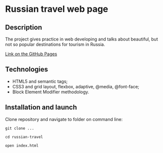 # Russian travel web page

## Description

The project gives practice in web developing and talks about beautiful, but not so popular destinations for tourism in Russia.

[Link on the GitHub Pages](https://timurgain.github.io/russian-travel/)

## Technologies

- HTML5 and semantic tags;
- CSS3 and grid layout, flexbox, adaptive, @media, @font-face;
- Block Element Modifier methodology.

## Installation and launch

Clone repository and navigate to folder on command line:
```
git clone ...
```

```
cd russian-travel
```

```
open index.html
```
